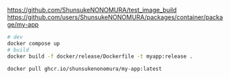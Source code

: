 https://github.com/ShunsukeNONOMURA/test_image_build
https://github.com/users/ShunsukeNONOMURA/packages/container/package/my-app

```bash
# dev
docker compose up
# build
docker build -f docker/release/Dockerfile -t myapp:release .
```

```bash
docker pull ghcr.io/shunsukenonomura/my-app:latest
```